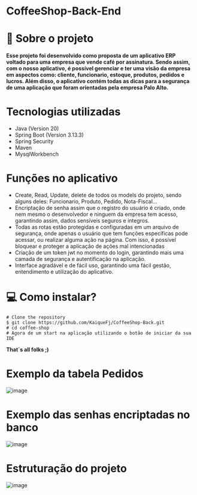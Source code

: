 # CoffeeShop-Back-End

# 📕 Sobre o projeto

#### Esse projeto foi desenvolvido como proposta de um aplicativo ERP voltado para uma empresa que vende café por assinatura. Sendo assim, com o nosso aplicativo, é possível gerenciar e ter uma visão da empresa em aspectos como: cliente, funcionario, estoque, produtos, pedidos e lucros. Além disso, o aplicativo contém todas as dicas para a segurança de uma aplicação que foram orientadas pela empresa Palo Alto.

# Tecnologias utilizadas

- Java (Version 20)
- Spring Boot (Version 3.13.3)
- Spring Security
- Maven
- MysqlWorkbench

# Funções no aplicativo

- Create, Read, Update, delete de todos os models do projeto, sendo alguns deles: Funcionario, Produto, Pedido, Nota-Fiscal...
- Encriptação de senha assim que o registro do usuário é criado, onde nem mesmo o desenvolvedor e ninguem da empresa tem acesso, garantindo assim, dados sensíveis seguros e integros.
- Todas as rotas estão protegidas e configuradas em um arquivo de segurança, onde apenas o usuário que tem funções específicas pode acessar, ou realizar alguma ação na página. Com isso, é possível bloquear e proteger a aplicação de ações mal intencionadas
- Criação de um token jwt no momento do login, garantindo mais uma camada de segurança e autentificação na aplicação.
- Interface agradável e de fácil uso, garantindo uma fácil gestão, entendimento e utilização do aplicativo.

# 💻 Como instalar?

```
# Clone the repository
$ git clone https://github.com/KaiqueFj/CoffeeShop-Back.git
# cd coffee-shop
# Agora de um start na aplicação utilizando o botão de iniciar da sua IDE

```

**That´s all folks ;)**

# Exemplo da tabela Pedidos

![image](https://github.com/KaiqueFj/CoffeeShop-Back/assets/78966558/caec2697-b768-412d-b944-9782a4f6767d)

# Exemplo das senhas encriptadas no banco

![image](https://github.com/KaiqueFj/CoffeeShop-Back/assets/78966558/cc751407-03d0-4c76-81b8-5993af87a8c7)

# Estruturação do projeto

![image](https://github.com/KaiqueFj/CoffeeShop-Back/assets/78966558/2e7f7f0d-5d21-44fd-b24e-9981b0ec0659)
